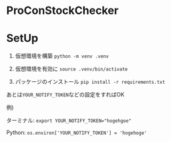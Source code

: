 # ProConStockChecker

# SetUp

1. 仮想環境を構築
`python -m venv .venv`

2. 仮想環境を有効に
`source .venv/bin/activate`

3. パッケージのインストール
`pip install -r requirements.txt`

あとは`YOUR_NOTIFY_TOKEN`などの設定をすればOK

例) 

ターミナル: `export YOUR_NOTIFY_TOKEN="hogehgoe"`

Python: `os.environ['YOUR_NOTIFY_TOKEN'] = 'hogehoge'`
